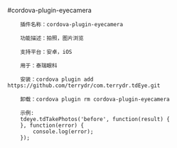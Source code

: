 #cordova-plugin-eyecamera

        插件名称：cordova-plugin-eyecamera

        功能描述：拍照，图片浏览 

        支持平台：安卓，iOS 

        用于：泰瑞眼科

        安装：cordova plugin add https://github.com/terrydr/com.terrydr.tdEye.git

        卸载：cordova plugin rm cordova-plugin-eyecamera
        
        示例:
        tdeye.tdTakePhotos('before', function(result) {
        }, function(error) {
            console.log(error);
        });
